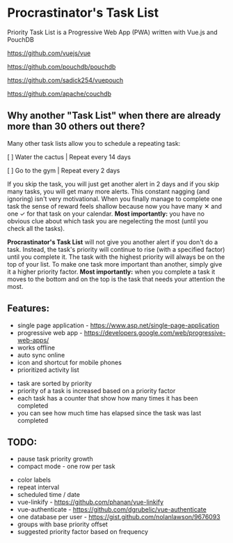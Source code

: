 # Procrastinator's Task List

Priority Task List is a Progressive Web App (PWA) written with Vue.js and PouchDB

https://github.com/vuejs/vue

https://github.com/pouchdb/pouchdb

https://github.com/sadick254/vuepouch

https://github.com/apache/couchdb

## Why another "Task List" when there are already more than 30 others out there?

Many other task lists allow you to schedule a repeating task:

[ ] Water the cactus | Repeat every 14 days

[ ] Go to the gym | Repeat every 2 days

If you skip the task, you will just get another alert in 2 days and if you skip many tasks, you will get many more alerts. This constant nagging (and ignoring) isn't very motivational. When you finally manage to complete one task the sense of reward feels shallow because now you have many ✕ and one ✓ for that task on your calendar. **Most importantly:** you have no obvious clue about which task you are negelecting the most (until you check all the tasks).

**Procrastinator's Task List** will not give you another alert if you don't do a task. Instead, the task's priority will continue to rise (with a specified factor) until you complete it. The task with the highest priority will always be on the top of your list. To make one task more important than another, simply give it a higher priority factor. **Most importantly:** when you complete a task it moves to the bottom and on the top is the task that needs your attention the most.

## Features:

- single page application - https://www.asp.net/single-page-application
- progressive web app - https://developers.google.com/web/progressive-web-apps/
- works offline
- auto sync online
- icon and shortcut for mobile phones
- prioritized activity list
<!-- -->
- task are sorted by priority
- priority of a task is increased based on a priority factor
- each task has a counter that show how many times it has been completed
- you can see how much time has elapsed since the task was last completed

## TODO:

- pause task priority growth
- compact mode - one row per task
<!-- -->
- color labels
- repeat interval
- scheduled time / date
- vue-linkify - https://github.com/phanan/vue-linkify
- vue-authenticate - https://github.com/dgrubelic/vue-authenticate
- one database per user - https://gist.github.com/nolanlawson/9676093
- groups with base priority offset
- suggested priority factor based on frequency